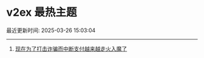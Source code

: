 # v2ex 最热主题

最近更新时间: 2025-03-26 15:03:04

--- 
1. [现在为了打击诈骗而中断支付越来越走火入魔了](https://www.v2ex.com/t/1121075) 
